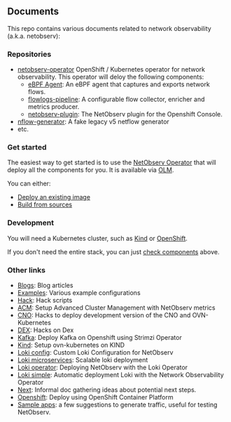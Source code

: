 ## Documents
This repo contains various documents related to network observability (a.k.a. netobserv):

### Repositories
* [netobserv-operator](https://github.com/netobserv/network-observability-operator)
    OpenShift / Kubernetes operator for network observability.
    This operator will deloy the following components:
    * [eBPF Agent](https://github.com/netobserv/netobserv-ebpf-agent): An eBPF agent that captures and exports network flows.
    * [flowlogs-pipeline](https://github.com/netobserv/flowlogs-pipeline): A configurable flow collector, enricher and metrics producer.
    * [netobserv-plugin](https://github.com/netobserv/network-observability-console-plugin):
    The NetObserv plugin for the Openshift Console.
* [nflow-generator](https://github.com/netobserv/nflow-generator):
A fake legacy v5 netflow generator
* etc.

### Get started
The easiest way to get started is to use the [NetObserv Operator](https://github.com/netobserv/network-observability-operator) that will deploy all the components for you. It is available via [OLM](https://operatorhub.io/operator/netobserv-operator).

You can either:
- [Deploy an existing image](https://github.com/netobserv/network-observability-operator#deploy-an-existing-image)
- [Build from sources](https://github.com/netobserv/network-observability-operator#build--push--deploy)

### Development

You will need a Kubernetes cluster, such as [Kind](./kind.md) or [OpenShift](./openshift.md).

If you don't need the entire stack, you can just [check components](#repositories) above.

### Other links

- [Blogs](./blogs/index.md): Blog articles
- [Examples](./examples/): Various example configurations
- [Hack](./hack/): Hack scripts
- [ACM](./acm.md): Setup Advanced Cluster Management with NetObserv metrics
- [CNO](./hack_cno.md): Hacks to deploy development version of the CNO and OVN-Kubernetes
- [DEX](./hack_dex.md): Hacks on Dex
- [Kafka](./kafka.md): Deploy Kafka on Openshift using Strimzi Operator
- [Kind](./kind.md): Setup ovn-kubernetes on KIND
- [Loki config](./loki_config.md): Custom Loki Configuration for NetObserv
- [Loki microservices](./loki_microservices.md): Scalable loki deployment
- [Loki operator](./loki_operator.md): Deploying NetObserv with the Loki Operator
- [Loki simple](./loki_simple.md): Automatic deployment Loki with the Network Observability Operator
- [Next](./next.md): Informal doc gathering ideas about potential next steps.
- [Openshift](./openshift.md): Deploy using OpenShift Container Platform
- [Sample apps](./sample_apps.md): a few suggestions to generate traffic, useful for testing NetObserv.
